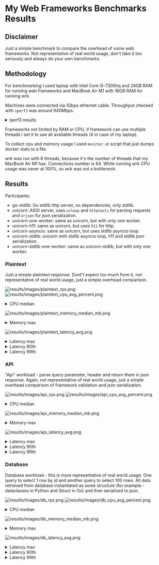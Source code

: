 # My Web Frameworks Benchmarks Results

## Disclaimer

Just a simple benchmark to compare the overhead of some web frameworks.
Not representative of real world usage,
don't take it too seriously and always do your own benchmarks.

## Methodology

For benchmarking I used laptop with Intel Core i5-7300hq and 24GB RAM for running
web frameworks and MacBook Air M1 with 16GB RAM for running wrk.

Machines were connected via 1Gbps ethernet cable.
Throughput checked with `iperf3` was around 940Mbps.

<details>
    <summary>iperf3 results</summary>

```
[nix-shell:~/web_benchmarks]$ iperf -c 192.168.99.1
Connecting to host 192.168.99.1, port 5201
[  5] local 192.168.99.2 port 63217 connected to 192.168.99.1 port 5201
[ ID] Interval           Transfer     Bitrate
[  5]   0.00-1.01   sec   115 MBytes   958 Mbits/sec
[  5]   1.01-2.00   sec   114 MBytes   956 Mbits/sec
[  5]   2.00-3.00   sec   111 MBytes   936 Mbits/sec
[  5]   3.00-4.01   sec   113 MBytes   947 Mbits/sec
[  5]   4.01-5.00   sec   111 MBytes   937 Mbits/sec
[  5]   5.00-6.00   sec   113 MBytes   946 Mbits/sec
[  5]   6.00-7.00   sec   112 MBytes   939 Mbits/sec
[  5]   7.00-8.01   sec   110 MBytes   926 Mbits/sec
[  5]   8.01-9.00   sec   114 MBytes   959 Mbits/sec
[  5]   9.00-10.01  sec   111 MBytes   932 Mbits/sec
- - - - - - - - - - - - - - - - - - - - - - - - -
[ ID] Interval           Transfer     Bitrate
[  5]   0.00-10.01  sec  1.10 GBytes   944 Mbits/sec                  sender
[  5]   0.00-10.01  sec  1.10 GBytes   941 Mbits/sec                  receiver

iperf Done.
```
</details>

Frameworks not limited by RAM or CPU, if framework can use multiple threads
I set it to use all available threads (4 in case of my laptop).

To collect cpu and memory usage I used `monitor.sh` script that just dumps docker stats to a file.

wrk was run with 8 threads, because it's the number of threads that my MacBook Air M1 has.
Connections number is 64. While running wrk CPU usage was never at 100%, so wrk was not a bottleneck.

## Results

Participants:

- go-stdlib: Go stdlib http server, no dependencies, only stdlib.
- uvicorn: ASGI server, uses `uvloop` and `httptools` for parsing requests and `orjson` for json serialization.
- uvicorn-one-worker: same as uvicorn, but with only one worker.
- uvicorn-h11: same as uvicorn, but uses `h11` for http.
- uvicorn-asyncio: same as uvicorn, but uses stdlib asyncio loop.
- uvicorn-stdlib: uvicorn with stdlib asyncio loop, h11 and stdlib json serialization.
- uvicorn-stdlib-one-worker: same as uvicorn-stdlib, but with only one worker.

### Plaintext

Just a simple plaintext response. Dont't expect too much from it,
not representative of real world usage, just a simple overhead comparison.


![results/images/plaintext_rps.png](results/images/plaintext_rps.png)
![results/images/plaintext_cpu_avg_percent.png](results/images/plaintext_cpu_avg_percent.png)

<details>
    <summary>CPU median</summary>

![results/images/plaintext_cpu_median_percent.png](results/images/plaintext_cpu_median_percent.png)
</details>

![results/images/plaintext_memory_median_mb.png](results/images/plaintext_memory_median_mb.png)

<details>
    <summary>Memory max</summary>

![results/images/plaintext_memory_max_mb.png](results/images/plaintext_memory_max_mb.png)
</details>

![results/images/plaintext_latency_avg.png](results/images/plaintext_latency_avg.png)

<details>
    <summary>Latency max</summary>

![results/images/plaintext_latency_max.png](results/images/plaintext_latency_max.png)
</details>

<details>
    <summary>Latency 90th</summary>

![results/images/plaintext_latency_90th.png](results/images/plaintext_latency_90th.png)
</details>

<details>
    <summary>Latency 99th</summary>

![results/images/plaintext_latency_99th.png](results/images/plaintext_latency_99th.png)
</details>


### API

"Api" workload - parse query parameter, header and return them in json response.
Again, not representative of real world usage, just a simple overhead comparison of
framework validation and json serialization.


![results/images/api_rps.png](results/images/api_rps.png)
![results/images/api_cpu_avg_percent.png](results/images/api_cpu_avg_percent.png)

<details>
    <summary>CPU median</summary>

![results/images/api_cpu_median_percent.png](results/images/api_cpu_median_percent.png)
</details>

![results/images/api_memory_median_mb.png](results/images/api_memory_median_mb.png)

<details>
    <summary>Memory max</summary>

![results/images/api_memory_max_mb.png](results/images/api_memory_max_mb.png)
</details>

![results/images/api_latency_avg.png](results/images/api_latency_avg.png)

<details>
    <summary>Latency max</summary>

![results/images/api_latency_max.png](results/images/api_latency_max.png)
</details>

<details>
    <summary>Latency 90th</summary>

![results/images/api_latency_90th.png](results/images/api_latency_90th.png)
</details>

<details>
    <summary>Latency 99th</summary>

![results/images/api_latency_99th.png](results/images/api_latency_99th.png)
</details>



### Database

Database workload - this is more representative of real world usage.
One query to select 1 row by id and another query to select 100 rows.
All data retrieved from database instantiated as some structure
(for example - dataclasses in Python and Struct in Go) and then serialized to json.


![results/images/db_rps.png](results/images/db_rps.png)
![results/images/db_cpu_avg_percent.png](results/images/db_cpu_avg_percent.png)

<details>
    <summary>CPU median</summary>

![results/images/db_cpu_median_percent.png](results/images/db_cpu_median_percent.png)
</details>

![results/images/db_memory_median_mb.png](results/images/db_memory_median_mb.png)

<details>
    <summary>Memory max</summary>

![results/images/db_memory_max_mb.png](results/images/db_memory_max_mb.png)
</details>

![results/images/db_latency_avg.png](results/images/db_latency_avg.png)

<details>
    <summary>Latency max</summary>

![results/images/db_latency_max.png](results/images/db_latency_max.png)
</details>

<details>
    <summary>Latency 90th</summary>

![results/images/db_latency_90th.png](results/images/db_latency_90th.png)
</details>

<details>
    <summary>Latency 99th</summary>

![results/images/db_latency_99th.png](results/images/db_latency_99th.png)
</details>

